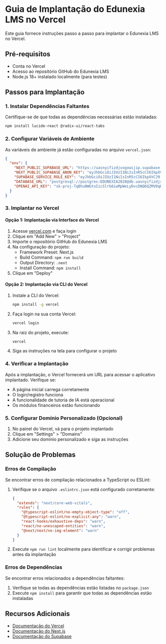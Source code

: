 # Guia de Implantação do Edunexia LMS no Vercel

Este guia fornece instruções passo a passo para implantar o Edunexia LMS no Vercel.

## Pré-requisitos

- Conta no Vercel
- Acesso ao repositório GitHub do Edunexia LMS
- Node.js 18+ instalado localmente (para testes)

## Passos para Implantação

### 1. Instalar Dependências Faltantes

Certifique-se de que todas as dependências necessárias estão instaladas:

```bash
npm install lucide-react @radix-ui/react-tabs
```

### 2. Configurar Variáveis de Ambiente

As variáveis de ambiente já estão configuradas no arquivo `vercel.json`:

```json
{
  "env": {
    "NEXT_PUBLIC_SUPABASE_URL": "https://uasnyifizdjxogowijip.supabase.co",
    "NEXT_PUBLIC_SUPABASE_ANON_KEY": "eyJhbGciOiJIUzI1NiIsInR5cCI6IkpXVCJ9...",
    "SUPABASE_SERVICE_ROLE_KEY": "eyJhbGciOiJIUzI1NiIsInR5cCI6IkpXVCJ9...",
    "DATABASE_URL": "postgresql://postgres:EDUNEXIA2028@db.uasnyifizdjxogowijip.supabase.co:5432/postgres",
    "OPENAI_API_KEY": "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"
  }
}
```

### 3. Implantar no Vercel

#### Opção 1: Implantação via Interface do Vercel

1. Acesse [vercel.com](https://vercel.com) e faça login
2. Clique em "Add New" > "Project"
3. Importe o repositório GitHub do Edunexia LMS
4. Na configuração do projeto:
   - Framework Preset: Next.js
   - Build Command: `npm run build`
   - Output Directory: `.next`
   - Install Command: `npm install`
5. Clique em "Deploy"

#### Opção 2: Implantação via CLI do Vercel

1. Instale a CLI do Vercel:
   ```bash
   npm install -g vercel
   ```

2. Faça login na sua conta Vercel:
   ```bash
   vercel login
   ```

3. Na raiz do projeto, execute:
   ```bash
   vercel
   ```

4. Siga as instruções na tela para configurar o projeto

### 4. Verificar a Implantação

Após a implantação, o Vercel fornecerá um URL para acessar o aplicativo implantado. Verifique se:

- A página inicial carrega corretamente
- O login/registro funciona
- A funcionalidade de tutoria de IA está operacional
- Os módulos financeiros estão funcionando

### 5. Configurar Domínio Personalizado (Opcional)

1. No painel do Vercel, vá para o projeto implantado
2. Clique em "Settings" > "Domains"
3. Adicione seu domínio personalizado e siga as instruções

## Solução de Problemas

### Erros de Compilação

Se encontrar erros de compilação relacionados a TypeScript ou ESLint:

1. Verifique se o arquivo `.eslintrc.json` está configurado corretamente:
   ```json
   {
     "extends": "next/core-web-vitals",
     "rules": {
       "@typescript-eslint/no-empty-object-type": "off",
       "@typescript-eslint/no-explicit-any": "warn",
       "react-hooks/exhaustive-deps": "warn",
       "react/no-unescaped-entities": "warn",
       "@next/next/no-img-element": "warn"
     }
   }
   ```

2. Execute `npm run lint` localmente para identificar e corrigir problemas antes da implantação

### Erros de Dependências

Se encontrar erros relacionados a dependências faltantes:

1. Verifique se todas as dependências estão listadas no `package.json`
2. Execute `npm install` para garantir que todas as dependências estão instaladas

## Recursos Adicionais

- [Documentação do Vercel](https://vercel.com/docs)
- [Documentação do Next.js](https://nextjs.org/docs)
- [Documentação do Supabase](https://supabase.io/docs)
